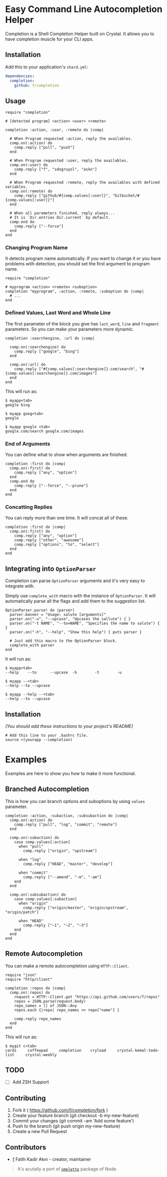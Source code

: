 # Easy Command Line Autocompletion Helper

Completion is a Shell Completion Helper built on Crystal. It allows you to have completion muscle for your CLI apps.

## Installation

Add this to your application's `shard.yml`:

```yaml
dependencies:
  completion:
    github: f/completion
```

## Usage

```crystal
require "completion"

# [detected program] <action> <user> <remote>

completion :action, :user, :remote do |comp|

  # When Program requested :action, reply the availables.
  comp.on(:action) do
    comp.reply ["pull", "push"]
  end

  # When Program requested :user, reply the availables.
  comp.on(:user) do
    comp.reply ["f", "sdogruyol", "askn"]
  end

  # When Program requested :remote, reply the availables with defined variables.
  comp.on(:remote) do
    comp.reply ["github/#{comp.values[:user]}", "bitbucket/#{comp.values[:user]}"]
  end

  # When all parameters finished, reply always...
  # It is `Dir.entries Dir.current` by default.
  comp.end do
    comp.reply ["--force"]
  end
end
```

### Changing Program Name

It detects program name automatically. If you want to change it or you have problems with
detection, you should set the first argument to program name.

```crystal
require "completion"

# myprogram <action> <remote> <suboption>
completion "myprogram", :action, :remote, :suboption do |comp|
  # ...
end
```

### Defined Values, Last Word and Whole Line

The first parameter of the block you give has `last_word`, `line` and `fragment` parameters. So you can make
your parameters more dynamic.

```crystal
completion :searchengine, :url do |comp|

  comp.on(:searchengine) do
    comp.reply ["google", "bing"]
  end

  comp.on(:url) do
    comp.reply ["#{comp.values[:searchengine]}.com/search", "#{comp.values[:searchengine]}.com/images"]
  end
end
```

This will run as:

```
$ myapp<tab>
google bing

$ myapp goog<tab>
google

$ myapp google <tab>
google.com/search google.com/images
```

### End of Arguments

You can define what to show when arguments are finished:

```crystal
completion :first do |comp|
  comp.on(:first) do
    comp.reply ["any", "option"]
  end
  comp.end do
    comp.reply ["--force", "--prune"]
  end
end
```

### Concatting Replies

You can reply more than one time. It will concat all of these.

```crystal
completion :first do |comp|
  comp.on(:first) do
    comp.reply ["any", "option"]
    comp.reply ["other", "awesome"]
    comp.reply ["options", "to", "select"]
  end
end
```

## Integrating into `OptionParser`

Completion can parse `OptionParser` arguments and it's very easy to integrate with.

Simply use `complete_with` macro with the instance of `OptionParser`. It will automatically
parse all the flags and add them to the suggestion list.

```crystal
OptionParser.parse! do |parser|
  parser.banner = "Usage: salute [arguments]"
  parser.on("-u", "--upcase", "Upcases the sallute") { }
  parser.on("-t NAME", "--to=NAME", "Specifies the name to salute") { }
  parser.on("-h", "--help", "Show this help") { puts parser }

  # Just add this macro to the OptionParser block.
  complete_with parser
end
```

It will run as:

```
$ myapp<tab>
--help    --to      --upcase  -h        -t        -u

$ myapp --<tab>
--help --to --upcase

$ myapp --help --<tab>
--help --to --upcase
```

## Installation

*(You should add these instructions to your project's README)*

```
# Add this line to your .bashrc file.
source <(yourapp --completion)
```

# Examples

Examples are here to show you how to make it more functional.

## Branched Autocompletion

This is how you can branch options and suboptions by using `values` parameter.

```crystal
completion :action, :subaction, :subsubaction do |comp|
  comp.on(:action) do
    comp.reply ["pull", "log", "commit", "remote"]
  end

  comp.on(:subaction) do
    case comp.values[:action]
      when "pull"
        comp.reply ["origin", "upstream"]

      when "log"
        comp.reply ["HEAD", "master", "develop"]

      when "commit"
        comp.reply ["--amend", "-m", "-am"]
    end
  end

  comp.on(:subsubaction) do
    case comp.values[:subaction]
      when "origin"
        comp.reply ["origin/master", "origin/upstream", "origin/patch"]

      when "HEAD"
        comp.reply ["~1", "~2", "~3"]
    end
  end
end
```

## Remote Autocompletion

You can make a remote autocompletion using `HTTP::Client`.

```crystal
require "json"
require "http/client"

completion :repos do |comp|
  comp.on(:repos) do
    request = HTTP::Client.get "https://api.github.com/users/f/repos"
    repos = JSON.parse(request.body)
    repo_names = [] of JSON::Any
    repos.each {|repo| repo_names << repo["name"] }

    comp.reply repo_names
  end
end
```

This will run as:

```
$ mygit c<tab>
cards     coffeepad     completion    cryload     crystal-kemal-todo-list     crystal-weekly
```

## TODO

 - [ ] Add ZSH Support

## Contributing

1. Fork it ( https://github.com/f/completion/fork )
2. Create your feature branch (git checkout -b my-new-feature)
3. Commit your changes (git commit -am 'Add some feature')
4. Push to the branch (git push origin my-new-feature)
5. Create a new Pull Request

## Contributors

- [f](https://github.com/f) Fatih Kadir Akın - creator, maintainer

> It's acutally a port of [`omelette`](http://github.com/f/omelette) package of Node.
